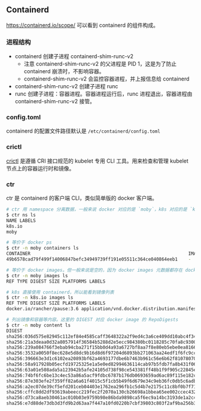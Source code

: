 ## Containerd

https://containerd.io/scope/ 可以看到 containerd 的组件构成。

### 进程结构

- containerd 创建子进程 containerd-shim-runc-v2
  - 注意 containerd-shim-runc-v2 的父进程是 PID 1，这是为了防止 containerd 崩溃时，不影响容器。
  - containerd-shim-runc-v2 会监控容器进程，并上报信息给 containerd
- containerd-shim-runc-v2 创建子进程 runc
- runc 创建子进程：容器进程。容器进程运行后，runc 进程退出，容器进程由 containerd-shim-runc-v2 接管。

### config.toml

containerd 的配置文件路径默认是 `/etc/containerd/config.toml`

### crictl

[crictl](https://github.com/kubernetes-sigs/cri-tools/blob/master/docs/crictl.md) 是遵循 CRI 接口规范的 kubelet 专用 CLI 工具。用来检查和管理 kubelet 节点上的容器运行时和镜像。

### ctr

ctr 是 containerd 的客户端 CLI，类似简单版的 docker 客户端。

```sh
# ctr 用 namespace 分离数据，一般来说 docker 对应的是 `moby`，k8s 对应的是 `k8s.io`。
$ ctr ns ls
NAME LABELS
k8s.io
moby

# 等价于 docker ps
$ ctr -n moby containers ls
CONTAINER                                                           IMAGE    RUNTIME
49b6578cad79f499f14006847befc34949739ff191e05511c364ce040864eeb1    -        io.containerd.runc.v2

# 等价于 docker images。但一般来说是空的，因为 docker images 元数据都存在 docker 的 data 目录，不在 containerd 的目录下。
$ ctr -n moby images ls
REF TYPE DIGEST SIZE PLATFORMS LABELS

# k8s 直接使用 containerd，所以能看到镜像列表
$ ctr -n k8s.io images ls
REF TYPE DIGEST SIZE PLATFORMS LABELS
docker.io/rancher/pause:3.6 application/vnd.docker.distribution.manifest.list.v2+json sha256:036d575e82945c112ef84e4585caff3648322a2f9ed4c3a6ce409dd10abc4f34 292.4 KiB linux/amd64,linux/s390x,windows/amd64 io.cri-containerd.image=managed

# 列出镜像和容器等内容。这里的 DIGEST 对应 docker image 的 RepoDigests
$ ctr -n moby content ls
DIGEST                                                                  SIZE    AGE             LABELS
sha256:036d575e82945c112ef84e4585caff3648322a2f9ed4c3a6ce409dd10abc4f34 1.452kB 2 hours         -
sha256:21a3deaa0d32a8057914f36584b5288d2e5ecc984380bc0118285c70fa8c9300 1.638kB 7 days          -
sha256:239a084766f3ebab94cba271f15bb0d4a93a6727bf8aa7f8e80eb5ebe0ea8166 1.076kB 7 days          -
sha256:3532a0050f8ec628e5d8dc9b16d8d6f97204d6893bb271063aa24edf1f6fc9cc 1.047kB 24 hours        -
sha256:396663e3d1c6102ea20893bf62a4693177dbe6b7463b961c56e6b62f81078070 4.501kB 7 days          -
sha256:58a917928b05ecfd19725325e1a5e0ed82994636114cab97b5fdb7fa8b431f06 946B    7 days          -
sha256:63a01e508ada5a123942b5afe24105d738f98ce543381ff48b1f9f905c22845e 1.159kB 2 hours         -
sha256:74bf6fc6be13c4ec53a86a5acf9fdbc6787b176db0693659ad6ac89f115e182c 526B    2 hours         -
sha256:87e303efe2f359ff82a6a61f4015c5f1cb5b49f6d679e34c9eb36fc0db5c6adb 740B    7 days          -
sha256:a2ec07de39cf5efd201ceb04403e1762ea296fb1c5d4b7e2175c11c8bf0b7f71 1.638kB 7 days          -
sha256:cffc8dd2df93619abeecc219fec2f2070a130cb26698a1bbea65ee002ccec432 736B    24 hours        -
sha256:d73ca8aeb30461ac010b03e9759b98e86bda9898ca5f6ec9a14bc3193de1a2c4 1.862kB 7 days          -
sha256:e7d88de73db3d3fd9b2d63aa7f447a10fd0220b7cbf39803c803f2af9ba256b3 528B    7 days          -
```
